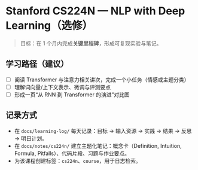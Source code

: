 # Stanford CS224N — NLP with Deep Learning（选修）

> 目标：在 1 个月内完成**关键里程碑**，形成可复现实验与笔记。

## 学习路径（建议）
- [ ] 阅读 Transformer 与注意力相关讲次，完成一个小任务（情感或主题分类）
- [ ] 理解词向量/上下文表示、微调与评测要点
- [ ] 形成一页“从 RNN 到 Transformer 的演进”对比图

## 记录方式
- 在 `docs/learning-log/` 每天记录：目标 → 输入资源 → 实践 → 结果 → 反思 → 明日计划。
- 在 `docs/notes/cs224n/` 建立主题化笔记：概念卡（Definition, Intuition, Formula, Pitfalls）、代码片段、习题与作业要点。
- 为该课程创建标签：`cs224n`、`course`，用于日志检索。
